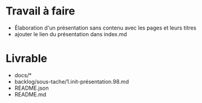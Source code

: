 # Travail à faire
- Élaboration d'un présentation sans contenu avec les pages et leurs titres
- ajouter le lien du présentation dans index.md
# Livrable
- docs/*
- backlog/sous-tache/1.init-présentation.98.md
- README.json
- README.md
